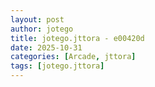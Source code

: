 ```yaml
---
layout: post
author: jotego
title: jotego.jttora - e00420d
date: 2025-10-31
categories: [Arcade, jttora]
tags: [jotego.jttora]
---
```


